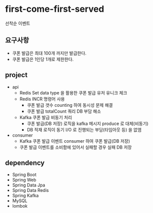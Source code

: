 # first-come-first-served
선착순 이벤트

## 요구사항
- 쿠폰 발급은 최대 100개 까지만 발급한다.
- 쿠폰 발급은 1인당 1개로 제한한다.

## project
- api
  - Redis Set data type 을 활용한 쿠폰 발급 유저 유니크 체크
  - Redis INCR 명령어 사용
    - 쿠폰 발급 갯수 counting 하여 동시성 문제 해결
    - 쿠폰 발급 totalCount 쿼리 DB 부담 해소
  - Kafka 쿠폰 발급 비동기 처리
    - 쿠폰 발급(DB 저장) 로직을 kafka 메시지 produce 로 대체(비동기)
    - DB 적재 로직이 동기 I/O 로 진행되는 부담(타임아웃 등) 을 없앰
- consumer
  - Kafka 쿠폰 발급 이벤트 consumer 하여 쿠폰 발급(DB 저장)
  - 쿠폰 발급 이벤트를 소비함에 있어서 실패할 경우 실패 DB 저장


## dependency
- Spring Boot
- Spring Web
- Spring Data Jpa
- Spring Data Redis
- Spring Kafka
- MySQL
- lombok
